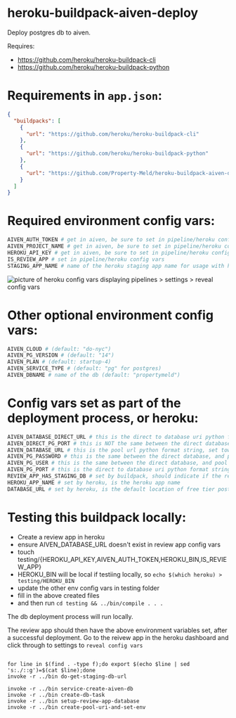 # heroku-buildpack-aiven-deploy
Deploy postgres db to aiven.

Requires:

- https://github.com/heroku/heroku-buildpack-cli
- https://github.com/heroku/heroku-buildpack-python

Requirements in `app.json`:
===

```json
{
  "buildpacks": [
    {
      "url": "https://github.com/heroku/heroku-buildpack-cli"
    },
    {
      "url": "https://github.com/heroku/heroku-buildpack-python"
    },
    {
      "url": "https://github.com/Property-Meld/heroku-buildpack-aiven-deploy-pg"
    }
  ]
}
```

Required environment config vars:
====

```bash
AIVEN_AUTH_TOKEN # get in aiven, be sure to set in pipeline/heroku config vars
AIVEN_PROJECT_NAME # get in aiven, be sure to set in pipeline/heroku config vars
HEROKU_API_KEY # get in aiven, be sure to set in pipeline/heroku config vars
IS_REVIEW_APP # set in pipeline/heroku config vars
STAGING_APP_NAME # name of the heroku staging app name for usage with heroku cli, and db cloning (default: "property-meld-staging")
```

![picture of heroku config vars displaying pipelines > settings > reveal config vars](docs/heroku-config.vars.png)

Other optional environment config vars:
====

```bash
AIVEN_CLOUD # (default: "do-nyc")
AIVEN_PG_VERSION # (default: "14")
AIVEN_PLAN # (default: startup-4)
AIVEN_SERVICE_TYPE # (default: "pg" for postgres)
AIVEN_DBNAME # name of the db (default: "propertymeld")
```

Config vars set as part of the deployment process, or heroku:
===

```bash
AIVEN_DATABASE_DIRECT_URL # this is the direct to database uri python format string, it is set before for pool is created
AIVEN_DIRECT_PG_PORT # this is NOT the same between the direct database, and pool
AIVEN_DATABASE_URL # this is the pool url python format string, set towards the end of the buildpack
AIVEN_PG_PASSWORD # this is the same between the direct database, and pool
AIVEN_PG_USER # this is the same between the direct database, and pool
AIVEN_PG_PORT # this is the direct to database uri python format string
REVIEW_APP_HAS_STAGING_DB # set by buildpack, should indicate if the review app received the database from staging via pg_dump
HEROKU_APP_NAME # set by heroku, is the heroku app name
DATABASE_URL # set by heroku, is the default location of free tier postgres
```



Testing this buildpack locally:
====

- Create a review app in heroku
- ensure AIVEN_DATABASE_URL doesn't exist in review app config vars
- touch testing/{HEROKU_API_KEY,AIVEN_AUTH_TOKEN,HEROKU_BIN,IS_REVIEW_APP}
- HEROKU_BIN will be local if testiing locally, so `echo $(which heroku) > testing/HEROKU_BIN`
- update the other env config vars in testing folder
- fill in the above created files
- and then run `cd testing && ../bin/compile . . .`

The db deployment process will run locally.

The review app should then have the above environment variables set, after a successful deployment. Go to the reivew app in the heroku dashboard and click through to settings to `reveal config vars`



```

for line in $(find . -type f);do export $(echo $line | sed 's:./::g')=$(cat $line);done
invoke -r ../bin do-get-staging-db-url

invoke -r ../bin service-create-aiven-db
invoke -r ../bin create-db-task
invoke -r ../bin setup-review-app-database
invoke -r ../bin create-pool-uri-and-set-env

```
